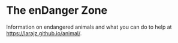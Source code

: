 # The enDanger Zone
Information on endangered animals and what you can do to help at https://larajz.github.io/animal/.
